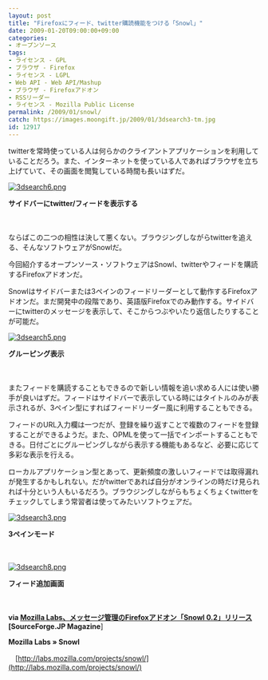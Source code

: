 ```yaml
---
layout: post
title: "Firefoxにフィード、twitter購読機能をつける「Snowl」"
date: 2009-01-20T09:00:00+09:00
categories:
- オープンソース
tags: 
- ライセンス - GPL
- ブラウザ - Firefox
- ライセンス - LGPL
- Web API - Web API/Mashup
- ブラウザ - Firefoxアドオン
- RSSリーダー
- ライセンス - Mozilla Public License
permalink: /2009/01/snowl/
catch: https://images.moongift.jp/2009/01/3dsearch3-tm.jpg
id: 12917
---
```

twitterを常時使っている人は何らかのクライアントアプリケーションを利用していることだろう。また、インターネットを使っている人であればブラウザを立ち上げていて、その画面を閲覧している時間も長いはずだ。

  

[![3dsearch6.png](https://images.moongift.jp/2009/01/3dsearch6-tm.jpg)](https://images.moongift.jp/2009/01/3dsearch6.png)  
  
**サイドバーにtwitter/フィードを表示する**

  

　

  

ならばこの二つの相性は決して悪くない。ブラウジングしながらtwitterを追える、そんなソフトウェアがSnowlだ。

  

今回紹介するオープンソース・ソフトウェアはSnowl、twitterやフィードを購読するFirefoxアドオンだ。

  
<!--more-->

Snowlはサイドバーまたは3ペインのフィードリーダーとして動作するFirefoxアドオンだ。まだ開発中の段階であり、英語版Firefoxでのみ動作する。サイドバーにtwitterのメッセージを表示して、そこからつぶやいたり返信したりすることが可能だ。

  

[![3dsearch5.png](https://images.moongift.jp/2009/01/3dsearch5-tm.jpg)](https://images.moongift.jp/2009/01/3dsearch5.png)  
  
**グルーピング表示**

  

　

  

またフィードを購読することもできるので新しい情報を追い求める人には使い勝手が良いはずだ。フィードはサイドバーで表示している時にはタイトルのみが表示されるが、3ペイン型にすればフィードリーダー風に利用することもできる。

  

フィードのURL入力欄は一つだが、登録を繰り返すことで複数のフィードを登録することができるようだ。また、OPMLを使って一括でインポートすることもできる。日付ごとにグルーピングしながら表示する機能もあるなど、必要に応じて多彩な表示を行える。

  

ローカルアプリケーション型とあって、更新頻度の激しいフィードでは取得漏れが発生するかもしれない。だがtwitterであれば自分がオンラインの時だけ見られれば十分という人もいるだろう。ブラウジングしながらもちょくちょくtwitterをチェックしてしまう常習者は使ってみたいソフトウェアだ。

  

[![3dsearch3.png](https://images.moongift.jp/2009/01/3dsearch3-tm.jpg)](https://images.moongift.jp/2009/01/3dsearch3.png)  
  
**3ペインモード**

  

　

  

[![3dsearch8.png](https://images.moongift.jp/2009/01/3dsearch8-tm.jpg)](https://images.moongift.jp/2009/01/3dsearch8.png)  
  
**フィード追加画面**

  

　

  

**via [Mozilla Labs、メッセージ管理のFirefoxアドオン「Snowl 0.2」リリース](http://sourceforge.jp/magazine/09/01/15/0333203) [SourceForge.JP Magazine**]

  

**Mozilla Labs » Snowl**  
  
　[http://labs.mozilla.com/projects/snowl/](http://labs.mozilla.com/projects/snowl/)

  
